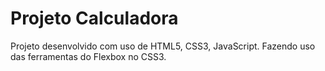 # Projeto Calculadora

Projeto desenvolvido com uso de HTML5, CSS3, JavaScript. Fazendo uso das ferramentas do Flexbox no CSS3. 

